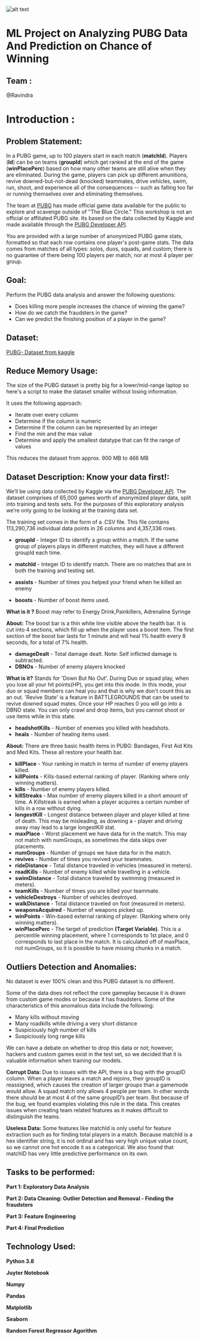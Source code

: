 ![alt text](https://i.imgur.com/dSmtNWy.png)

# ML Project on Analyzing PUBG Data And Prediction on Chance of Winning

## Team :

@Ravindra

# Introduction :

## Problem Statement:

In a PUBG game, up to 100 players start in each match (**matchId**). Players (**Id**) can be on teams (**groupId**) which get ranked at the end of the game (**winPlacePerc**) based on how many other teams are still alive when they are eliminated. During the game, players can pick up different amunitions, revive downed-but-not-dead (knocked) teammates, drive vehicles, swim, run, shoot, and experience all of the consequences -- such as falling too far or running themselves over and eliminating themselves.

The team at [PUBG](https://www.pubg.com/) has made official game data available for the public to explore and scavenge outside of "The Blue Circle." This workshop is not an official or affiliated PUBG site. Its based on the data collected by Kaggle and made available through the [PUBG Developer API](https://developer.pubg.com/).

You are provided with a large number of anonymized PUBG game stats, formatted so that each row contains one player's post-game stats. The data comes from matches of all types: solos, duos, squads, and custom; there is no guarantee of there being 100 players per match, nor at most 4 player per group.

## Goal:

Perform the PUBG data analysis and answer the following questions:

- Does killing more people increases the chance of winning the game?
- How do we catch the fraudsters in the game?
- Can we predict the finishing position of a player in the game?

## Dataset:

<a href ="https://www.kaggle.com/c/pubg-finish-placement-prediction/data?select=train_V2.csv"> PUBG- Dataset from kaggle</a>

## Reduce Memory Usage:

The size of the PUBG dataset is pretty big for a lower/mid-range laptop so here's a script to make the dataset smaller without losing information.

It uses the following approach:
- Iterate over every column
- Determine if the column is numeric
- Determine if the column can be represented by an integer
- Find the min and the max value
- Determine and apply the smallest datatype that can fit the range of values

This reduces the dataset from approx. 900 MB to 466 MB

## Dataset Description: Know your data first!:

We’ll be using data collected by Kaggle via the [PUBG Developer API](https://developer.pubg.com/). The dataset comprises of 65,000 games worth of anonymized player data, split into training and tests sets. For the purposes of this exploratory analysis we’re only going to be looking at the training data set.

The training set comes in the form of a .CSV file. This file contains 113,290,736 individual data points in 26 columns and 4,357,336 rows.
- **groupId** - Integer ID to identify a group within a match. If the same group of players plays in different matches, they will have a different groupId each time. 

- **matchId** - Integer ID to identify match. There are no matches that are in both the training and testing set.

- **assists** - Number of times you helped your friend when he killed an enemy
- **boosts** - Number of boost items used.

**What is it ?** Boost may refer to Energy Drink,Painkillers, Adrenaline Syringe

**About:** The boost bar is a thin white line visible above the health bar. It is cut into 4 sections, which fill up when the player uses a boost item. The first section of the boost bar lasts for 1 minute and will heal 1% health every 8 seconds, for a total of 7% health.
- **damageDealt** - Total damage dealt. Note: Self inflicted damage is subtracted.
- **DBNOs** - Number of enemy players knocked

**What is it?** Stands for 'Down But No Out'. During Duo or squad play, when you lose all your hit points(HP), you get into this mode. In this mode, your duo or squad members can heal you and that is why we don't count this as an out.
'Revive State' is a feature in BATTLEGROUNDS that can be used to revive downed squad mates. Once your HP reaches 0 you will go into a DBNO state. You can only crawl and drop items, but you cannot shoot or use items while in this state.
- **headshotKills** - Number of enemies you killed with headshots.
- **heals** - Number of healing items used.


**About:** There are three basic health items in PUBG: Bandages, First Aid Kits and Med Kits. These all restore your health bar. 
- **killPlace** - Your ranking in match in terms of number of enemy players killed.
- **killPoints** - Kills-based external ranking of player. (Ranking where only winning matters).
- **kills** - Number of enemy players killed.
- **killStreaks** - Max number of enemy players killed in a short amount of time. A Killstreak is earned when a player acquires a certain number of kills in a row without dying.
- **longestKill** - Longest distance between player and player killed at time of death. This may be misleading, as downing a - player and driving away may lead to a large longestKill stat.
- **maxPlace** - Worst placement we have data for in the match. This may not match with numGroups, as sometimes the data skips over placements.
- **numGroups** - Number of groups we have data for in the match.
- **revives** - Number of times you revived your teammates.
- **rideDistance** - Total distance traveled in vehicles (measured in meters).
- **roadKills** - Number of enemy killed while travelling in a vehicle.
- **swimDistance** - Total distance traveled by swimming (measured in meters).
- **teamKills** - Number of times you are killed your teammate.
- **vehicleDestroys** - Number of vehicles destroyed.
- **walkDistance** - Total distance traveled on foot (measured in meters).
- **weaponsAcquired** - Number of weapons picked up.
- **winPoints** - Win-based external ranking of player. (Ranking where only winning matters).
- **winPlacePerc** - The target of prediction **(Target Variable)**. This is a percentile winning placement, where 1 corresponds to 1st place, and 0 corresponds to last place in the match. It is calculated off of maxPlace, not numGroups, so it is possible to have missing chunks in a match.


## Outliers Detection and Anomalies:

No dataset is ever 100% clean and this PUBG dataset is no different.

Some of the data does not reflect the core gameplay because it is drawn from custom game modes or because it has fraudsters. Some of the characteristics of this anomalous data include the following:

- Many kills without moving
- Many roadkills while driving a very short distance
- Suspiciously high number of kills
- Suspiciously long range kills

We can have a debate on whether to drop this data or not; however, hackers and custom games exist in the test set, so we decided that it is valuable information when training our models.

**Corrupt Data:** Due to issues with the API, there is a bug with the groupID column. When a player leaves a match and rejoins, their groupID is reassigned, which causes the creation of larger groups than a gamemode would allow. A squad match only allows 4 people per team. In other words there should be at most 4 of the same groupID’s per team. But because of the bug, we found examples violating this rule in the data. This creates issues when creating team related features as it makes difficult to distinguish the teams.

**Useless Data:** Some features like matchId is only useful for feature extraction such as for finding total players in a match. Because matchId is a hex identifier string, it is not ordinal and has very high unique value count, so we cannot one hot encode it as a categorical. We also found that matchID has very little predictive performance on its own.

## Tasks to be performed:

**Part 1: Exploratory Data Analysis**
 
**Part 2: Data Cleaning: Outlier Detection and Removal - Finding the fraudsters**

**Part 3: Feature Engineering**

**Part 4: Final Prediction**

## Technology Used:

**Python 3.8**

**Juyter Notebook**

**Numpy**

**Pandas**

**Matplotlib**

**Seaborn**

**Random Forest Regressor Agorithm**